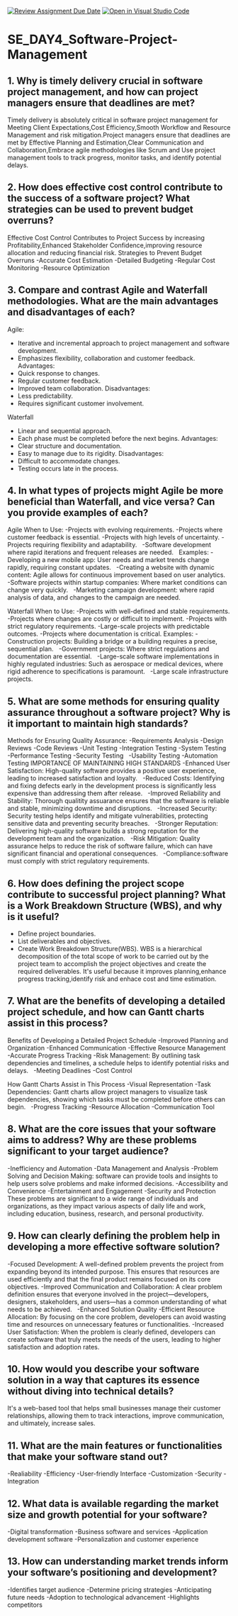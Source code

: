 [![Review Assignment Due Date](https://classroom.github.com/assets/deadline-readme-button-22041afd0340ce965d47ae6ef1cefeee28c7c493a6346c4f15d667ab976d596c.svg)](https://classroom.github.com/a/9pw6JKcu)
[![Open in Visual Studio Code](https://classroom.github.com/assets/open-in-vscode-2e0aaae1b6195c2367325f4f02e2d04e9abb55f0b24a779b69b11b9e10269abc.svg)](https://classroom.github.com/online_ide?assignment_repo_id=18455691&assignment_repo_type=AssignmentRepo)
# SE_DAY4_Software-Project-Management
## 1. Why is timely delivery crucial in software project management, and how can project managers ensure that deadlines are met?
Timely delivery is absolutely critical in software project management for Meeting Client Expectations,Cost Efficiency,Smooth Workflow and Resource Management and risk mitigation.Project managers ensure that deadlines are met by Effective Planning and Estimation,Clear Communication and Collaboration,Embrace agile methodologies like Scrum and Use project management tools to track progress, monitor tasks, and identify potential delays.

## 2. How does effective cost control contribute to the success of a software project? What strategies can be used to prevent budget overruns?
Effective Cost Control Contributes to Project Success by increasing Profitability,Enhanced Stakeholder Confidence,improving resource allocation and reducing financial risk.
Strategies to Prevent Budget Overruns
 -Accurate Cost Estimation
 -Detailed Budgeting
 -Regular Cost Monitoring
 -Resource Optimization
 
## 3. Compare and contrast Agile and Waterfall methodologies. What are the main advantages and disadvantages of each?
Agile:
- Iterative and incremental approach to project management and software development.
- Emphasizes flexibility, collaboration and customer feedback.
Advantages:
- Quick response to changes.
- Regular customer feedback.
- Improved team collaboration.
Disadvantages:
- Less predictability.
- Requires significant customer involvement.
  
Waterfall
- Linear and sequential approach.
- Each phase must be completed before the next begins.
Advantages:
- Clear structure and documentation.
- Easy to manage due to its rigidity.
Disadvantages:
- Difficult to accommodate changes.
- Testing occurs late in the process.
## 4. In what types of projects might Agile be more beneficial than Waterfall, and vice versa? Can you provide examples of each?
Agile
When to Use:
 -Projects with evolving requirements.
 -Projects where customer feedback is essential.
 -Projects with high levels of uncertainty.
 -Projects requiring flexibility and adaptability.   
 -Software development where rapid iterations and frequent releases are needed.   
Examples:
 -Developing a new mobile app: User needs and market trends change rapidly, requiring constant updates.   
 -Creating a website with dynamic content: Agile allows for continuous improvement based on user analytics.   
 -Software projects within startup companies: Where market conditions can change very quickly.   
 -Marketing campaign development: where rapid analysis of data, and changes to the campaign are needed.
 
Waterfall
When to Use:
 -Projects with well-defined and stable requirements.
 -Projects where changes are costly or difficult to implement.
 -Projects with strict regulatory requirements.
 -Large-scale projects with predictable outcomes.
 -Projects where documentation is critical.
Examples:
 -Construction projects: Building a bridge or a building requires a precise, sequential plan.   
 -Government projects: Where strict regulations and documentation are essential.   
 -Large-scale software implementations in highly regulated industries: Such as aerospace or medical devices, where rigid adherence to specifications is paramount.   
 -Large scale infrastructure projects.
 
## 5. What are some methods for ensuring quality assurance throughout a software project? Why is it important to maintain high standards?
Methods for Ensuring Quality Assurance:
 -Requirements Analysis
 -Design Reviews 
 -Code Reviews
 -Unit Testing
 -Integration Testing
 -System Testing
 -Performance Testing
 -Security Testing   
 -Usability Testing
 -Automation Testing
IMPORTANCE OF MAINTAINING HIGH STANDARDS
 -Enhanced User Satisfaction: High-quality software provides a positive user experience, leading to increased satisfaction and loyalty.   
 -Reduced Costs: Identifying and fixing defects early in the development process is significantly less expensive than addressing them after release.   
 -Improved Reliability and Stability: Thorough qualitity assuarance ensures that the software is reliable and stable, minimizing downtime and disruptions.   
 -Increased Security: Security testing helps identify and mitigate vulnerabilities, protecting sensitive data and preventing security breaches.   
 -Stronger Reputation: Delivering high-quality software builds a strong reputation for the development team and the organization.   
 -Risk Mitigation: Quality assurance helps to reduce the risk of software failure, which can have significant financial and operational consequences.   
 -Compliance:software must comply with strict regulatory requirements. 
 
## 6. How does defining the project scope contribute to successful project planning? What is a Work Breakdown Structure (WBS), and why is it useful?
- Define project boundaries.
- List deliverables and objectives.
- Create Work Breakdown Structure(WBS).
WBS is a hierarchical decomposition of the total scope of work to be carried out by the project team to accomplish the project objectives and create the required deliverables. It's useful because it improves planning,enhance progress tracking,identify risk and enhace cost and time estimation.

## 7. What are the benefits of developing a detailed project schedule, and how can Gantt charts assist in this process?
Benefits of Developing a Detailed Project Schedule
 -Improved Planning and Organization
 -Enhanced Communication
 -Effective Resource Management  
 -Accurate Progress Tracking
 -Risk Management: By outlining task dependencies and timelines, a schedule helps to identify potential risks and delays.   
 -Meeting Deadlines
 -Cost Control 
 
How Gantt Charts Assist in This Process
 -Visual Representation
 -Task Dependencies: Gantt charts allow project managers to visualize task dependencies, showing which tasks must be completed before others can begin.   
 -Progress Tracking
 -Resource Allocation
 -Communication Tool
 
## 8. What are the core issues that your software aims to address? Why are these problems significant to your target audience?
 -Inefficiency and Automation
 -Data Management and Analysis
 -Problem Solving and Decision Making: software can provide tools and insights to help users solve problems and make informed decisions.
 -Accessibility and Convenience
 -Entertainment and Engagement
 -Security and Protection
These problems are significant to a wide range of individuals and organizations, as they impact various aspects of daily life and work, including education, business, research, and personal productivity.

## 9. How can clearly defining the problem help in developing a more effective software solution?
 -Focused Development: A well-defined problem prevents the project from expanding beyond its intended purpose. This ensures that resources are used efficiently and that the final product remains focused on its core objectives.
 -Improved Communication and Collaboration: A clear problem definition ensures that everyone involved in the project—developers, designers, stakeholders, and users—has a common understanding of what needs to be achieved.  
 -Enhanced Solution Quality
 -Efficient Resource Allocation: By focusing on the core problem, developers can avoid wasting time and resources on unnecessary features or functionalities.
 -Increased User Satisfaction: When the problem is clearly defined, developers can create software that truly meets the needs of the users, leading to higher satisfaction and adoption rates.

## 10. How would you describe your software solution in a way that captures its essence without diving into technical details?
It's a web-based tool that helps small businesses manage their customer relationships, allowing them to track interactions, improve communication, and ultimately, increase sales.
## 11. What are the main features or functionalities that make your software stand out?
 -Realiability
 -Efficiency
 -User-friendly Interface
 -Customization
 -Security
 -Integration
## 12. What data is available regarding the market size and growth potential for your software?
 -Digital transformation
 -Business software and services
 -Application development software
 -Personalization and customer experience
## 13. How can understanding market trends inform your software’s positioning and development?
 -Identifies target audience
 -Determine pricing strategies
 -Anticipating future needs
 -Adoption to technological advancement
 -Highlights competitors
